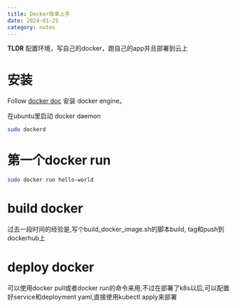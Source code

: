 ```yaml
---
title: Docker简单上手
date: 2024-01-25
category: notes
---
```


**TLDR** 配置环境，写自己的docker，跑自己的app并且部署到云上


# 安装

Follow [docker doc](https://docs.docker.com/engine/install/ubuntu/) 安装 docker engine。

在ubuntu里启动 docker daemon

```bash
sudo dockerd
```

# 第一个docker run
```bash
sudo docker run hello-world
```

# build docker
过去一段时间的经验是,写个build_docker_image.sh的脚本build, tag和push到dockerhub上

# deploy docker
可以使用docker pull或者docker run的命令来用,不过在部署了k8s以后,可以配置好service和deployment yaml,直接使用kubectl apply来部署
